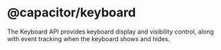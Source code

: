 # @capacitor/keyboard

The Keyboard API provides keyboard display and visibility control, along with event tracking when the keyboard shows and hides.